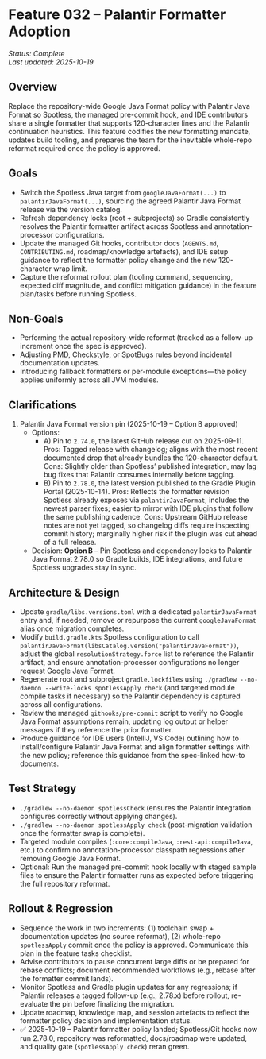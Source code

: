 # Feature 032 – Palantir Formatter Adoption

_Status: Complete_  
_Last updated: 2025-10-19_

## Overview
Replace the repository-wide Google Java Format policy with Palantir Java Format so Spotless, the managed pre-commit hook, and IDE contributors share a single formatter that supports 120-character lines and the Palantir continuation heuristics. This feature codifies the new formatting mandate, updates build tooling, and prepares the team for the inevitable whole-repo reformat required once the policy is approved.

## Goals
- Switch the Spotless Java target from `googleJavaFormat(...)` to `palantirJavaFormat(...)`, sourcing the agreed Palantir Java Format release via the version catalog.
- Refresh dependency locks (root + subprojects) so Gradle consistently resolves the Palantir formatter artifact across Spotless and annotation-processor configurations.
- Update the managed Git hooks, contributor docs (`AGENTS.md`, `CONTRIBUTING.md`, roadmap/knowledge artefacts), and IDE setup guidance to reflect the formatter policy change and the new 120-character wrap limit.
- Capture the reformat rollout plan (tooling command, sequencing, expected diff magnitude, and conflict mitigation guidance) in the feature plan/tasks before running Spotless.

## Non-Goals
- Performing the actual repository-wide reformat (tracked as a follow-up increment once the spec is approved).
- Adjusting PMD, Checkstyle, or SpotBugs rules beyond incidental documentation updates.
- Introducing fallback formatters or per-module exceptions—the policy applies uniformly across all JVM modules.

## Clarifications
1. Palantir Java Format version pin (2025-10-19 – Option B approved)
   - Options:
     - A) Pin to `2.74.0`, the latest GitHub release cut on 2025-09-11. Pros: Tagged release with changelog; aligns with the most recent documented drop that already bundles the 120-character default. Cons: Slightly older than Spotless’ published integration, may lag bug fixes that Palantir consumes internally before tagging.
     - B) Pin to `2.78.0`, the latest version published to the Gradle Plugin Portal (2025-10-14). Pros: Reflects the formatter revision Spotless already exposes via `palantirJavaFormat`, includes the newest parser fixes; easier to mirror with IDE plugins that follow the same publishing cadence. Cons: Upstream GitHub release notes are not yet tagged, so changelog diffs require inspecting commit history; marginally higher risk if the plugin was cut ahead of a full release.
   - Decision: **Option B** – Pin Spotless and dependency locks to Palantir Java Format 2.78.0 so Gradle builds, IDE integrations, and future Spotless upgrades stay in sync.

## Architecture & Design
- Update `gradle/libs.versions.toml` with a dedicated `palantirJavaFormat` entry and, if needed, remove or repurpose the current `googleJavaFormat` alias once migration completes.
- Modify `build.gradle.kts` Spotless configuration to call `palantirJavaFormat(libsCatalog.version("palantirJavaFormat"))`, adjust the global `resolutionStrategy.force` list to reference the Palantir artifact, and ensure annotation-processor configurations no longer request Google Java Format.
- Regenerate root and subproject `gradle.lockfile`s using `./gradlew --no-daemon --write-locks spotlessApply check` (and targeted module compile tasks if necessary) so the Palantir dependency is captured across all configurations.
- Review the managed `githooks/pre-commit` script to verify no Google Java Format assumptions remain, updating log output or helper messages if they reference the prior formatter.
- Produce guidance for IDE users (IntelliJ, VS Code) outlining how to install/configure Palantir Java Format and align formatter settings with the new policy; reference this guidance from the spec-linked how-to documents.

## Test Strategy
- `./gradlew --no-daemon spotlessCheck` (ensures the Palantir integration configures correctly without applying changes).
- `./gradlew --no-daemon spotlessApply check` (post-migration validation once the formatter swap is complete).
- Targeted module compiles (`:core:compileJava`, `:rest-api:compileJava`, etc.) to confirm no annotation-processor classpath regressions after removing Google Java Format.
- Optional: Run the managed pre-commit hook locally with staged sample files to ensure the Palantir formatter runs as expected before triggering the full repository reformat.

## Rollout & Regression
- Sequence the work in two increments: (1) toolchain swap + documentation updates (no source reformat), (2) whole-repo `spotlessApply` commit once the policy is approved. Communicate this plan in the feature tasks checklist.
- Advise contributors to pause concurrent large diffs or be prepared for rebase conflicts; document recommended workflows (e.g., rebase after the formatter commit lands).
- Monitor Spotless and Gradle plugin updates for any regressions; if Palantir releases a tagged follow-up (e.g., 2.78.x) before rollout, re-evaluate the pin before finalizing the migration.
- Update roadmap, knowledge map, and session artefacts to reflect the formatter policy decision and implementation status.
- ✅ 2025-10-19 – Palantir formatter policy landed; Spotless/Git hooks now run 2.78.0, repository was reformatted, docs/roadmap were updated, and quality gate (`spotlessApply check`) reran green.

